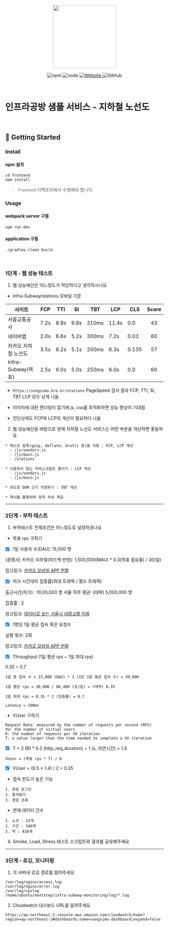 <p align="center">
    <img width="200px;" src="https://raw.githubusercontent.com/woowacourse/atdd-subway-admin-frontend/master/images/main_logo.png"/>
</p>
<p align="center">
  <img alt="npm" src="https://img.shields.io/badge/npm-%3E%3D%205.5.0-blue">
  <img alt="node" src="https://img.shields.io/badge/node-%3E%3D%209.3.0-blue">
  <a href="https://edu.nextstep.camp/c/R89PYi5H" alt="nextstep atdd">
    <img alt="Website" src="https://img.shields.io/website?url=https%3A%2F%2Fedu.nextstep.camp%2Fc%2FR89PYi5H">
  </a>
  <img alt="GitHub" src="https://img.shields.io/github/license/next-step/atdd-subway-service">
</p>

<br>

# 인프라공방 샘플 서비스 - 지하철 노선도

<br>

## 🚀 Getting Started

### Install
#### npm 설치
```
cd frontend
npm install
```
> `frontend` 디렉토리에서 수행해야 합니다.

### Usage
#### webpack server 구동
```
npm run dev
```
#### application 구동
```
./gradlew clean build
```
<br>


### 1단계 - 웹 성능 테스트
1. 웹 성능예산은 어느정도가 적당하다고 생각하시나요

* Infra-Subway/stations 모바일 기준

| 사이트          | FCP  |  TTI  |  SI  |  TBT  |   LCP  |   CLS   |   Score  |
|----------------|------|------|------|--------|--------| ------- |  :-----: |
| 서울교통공사     | 7.2s | 8.9s | 9.8s |  310ms |  11.4s  |  0.0  |   43    |
| 네이버맵        | 2.0s | 6.6s | 5.2s |   300ms  |  7.2s  |  0.03  |    60    |
| 카카오 지하철 노선도 | 3.5s | 6.2s | 5.1s |  200ms  |  6.3s  |  0.135  |    57    |
| Infra-Subway(목표)   | 2.5s | 6.0s | 5.0s | 250ms |  6.0s  |   0.0   |    60    |

- `https://songsimo.kro.kr/stations` PageSpeed 검사 결과 FCP, TTI, SI, TBT LCP 모두 낮게 나옴

- 이미지에 대한 랜더링이 없기에 js, css를 최적화하면 성능 향상이 기대됨 <br>
 
- 진단상에도 FCP와 LCP의 개선이 필요하다 나옴


2. 웹 성능예산을 바탕으로 현재 지하철 노선도 서비스는 어떤 부분을 개선하면 좋을까요

```text
* 텍스트 압축(gzip, deflate, brotli 등)을 사용 : FCP, LCP 개선
  - /js/vendors.js
  - /js/main.js
  - /stations
  
* 사용하지 않는 자바스크립트 줄이기 : LCP 개선
  - /js/vendors.js
  - /js/main.js

* 과도한 DOM 크기 지양하기 : TBT 개선

* 캐시를 활용하여 정적 속성 제공
```

---

### 2단계 - 부하 테스트 
1. 부하테스트 전제조건은 어느정도로 설정하셨나요

* 목표 rps 구하기

- [x] 1일 사용자 수(DAU): 15,000 명

(경쟁사) 카카오 지하철(피드백 반영): 1,500,000(MAU) * 0.3(목표 점유율) / 30(일)

참고링크: [카카오 모바일 APP 현황](https://ko.lab.appa.pe/2016-09/kakao-korea.html)

- [x] 피크 시간대의 집중률(최대 트래픽 / 평소 트래픽)

출근시간(피크) : 10,00,000 명
서울 하루 평균: (대략) 5,000,000 명

집중률 : 2

참고링크: [데이터로 보는 서울시 대중교통 이용](https://www.bigdata-map.kr/datastory/traffic/seoul)

- [x] 1명당 1일 평균 접속 혹은 요청수

실행 횟수: 2회

참고링크: [카카오 모바일 APP 현황](https://ko.lab.appa.pe/2016-09/kakao-korea.html)

- [x] Throughput (1일 평균 rps ~ 1일 최대 rps)

0.35 ~ 0.7

```text
1일 총 접속 수 = 15,000 (DAU) * 2 (1인 1일 평균 접속 수) = 30,000

1일 평균 rps = 30,000 / 86,400 (초/일) = (대략) 0.35

1일 최대 rps = 0.35 * 2 (집중률) = 0.7

Latency = 100ms
```

* VUser 구하기
```text
Request Rate: measured by the number of requests per second (RPS)
VU: the number of virtual users
R: the number of requests per VU iteration
T: a value larger than the time needed to complete a VU iteration
```
- [x] T = 2 (R) * 0.2 (http_req_duration) + 1 (s, 지연시간) = 1.4

```text
VUser = (목표 rps * T) / R
```

- [x] VUser = (0.5 * 1.4) / 2 = 0.35

* 접속 빈도가 높은 기능
```text
1. 회원 로그인
2. 즐겨찾기
3. 경로 조회
```

* 현재 데이터 건수

```text
1. 노선 : 23개
2. 구간 : 340개
3. 역 : 616개
```

4. Smoke, Load, Stress 테스트 스크립트와 결과를 공유해주세요

---

### 3단계 - 로깅, 모니터링
1. 각 서버내 로깅 경로를 알려주세요
```text
/var/log/nginx/access.log
/var/log/nginx/error.log
/var/log/syslog
/home/ubuntu/nextstep/infra-subway-monitoring/log/*.log
```

2. Cloudwatch 대시보드 URL을 알려주세요

```text
https://ap-northeast-2.console.aws.amazon.com/cloudwatch/home?region=ap-northeast-2#dashboards:name=songsimo-dashboard;expand=false
```
